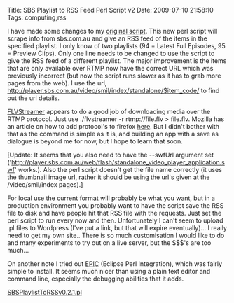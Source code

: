 Title: SBS Playlist to RSS Feed Perl Script v2
Date: 2009-07-10 21:58:10
Tags: computing,rss

I have made some changes to my <a href="http://andrewharvey4.wordpress.com/2009/06/28/sbs-latest-online-video-rss-feed/">original script</a>. This new perl script will scrape info from sbs.com.au and give an RSS feed of the items in the specified playlist. I only know of two playlists (94 = Latest Full Episodes, 95 = Preview Clips). Only one line needs to be changed to use the script to give the RSS feed of a different playlist. The major improvement is the items that are only available over RTMP now have the correct URL which was previously incorrect (but now the script runs slower as it has to grab more pages from the web). I use the url, http://player.sbs.com.au/video/smil/index/standalone/$item_code/ to find out the url details.

<a href="http://savannah.nongnu.org/projects/flvstreamer">FLVStreamer</a> appears to do a good job of downloading media over the RTMP protocol. Just use ./flvstreamer -r rtmp://file.flv &gt; file.flv. Mozilla has an article on how to add protocol's to firefox <a href="http://support.mozilla.com/en-US/kb/The+protocol+is+not+associated+with+any+program#Register_the_protocol_in_Firefox">here</a>. But I didn't bother with that as the command is simple as it is, and building an app with a save as dialogue is beyond me for now, but I hope to learn that soon.

[Update: It seems that you also need to have the --swfUrl argument set ('http://player.sbs.com.au/web/flash/standalone_video_player_application.swf' works.). Also the perl script doesn't get the file name correctly (it uses the thumbnail image url, rather it should be using the url's given at the /video/smil/index pages).]

For local use the current format will probably be what you want, but in a production environment you probably want to have the script save the RSS file to disk and have people hit that RSS file with the requests. Just set the perl script to run every now and then. Unfortunately I can't seem to upload .pl files to Wordpress (I've put a link, but that will expire eventually)... I really need to get my own site.. There is so much customisation I would like to do and many experiments to try out on a live server, but the $$$'s are too much...

On another note I tried out <a href="http://www.epic-ide.org">EPIC</a> (Eclipse Perl Integration), which was fairly simple to install. It seems much nicer than using a plain text editor and command line, especially the debugging abilities that it adds.

<a href="http://pastebin.com/f704d92a8">SBSPlaylistToRSSv0.2.1.pl</a>